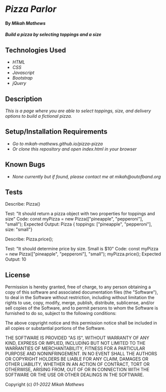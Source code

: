 # _Pizza Parlor_

#### By _**Mikah Mathews**_

#### _Build a pizza by selecting toppings and a size_

## Technologies Used

* _HTML_
* _CSS_
* _Javascript_
* _Bootstrap_
* _jQuery_

## Description

_This is a page where you are able to select toppings, size, and delivery options to build a fictional pizza._

## Setup/Installation Requirements

* _Go to mikah-mathews.github.io/pizza-pizza_
* _Or clone this repository and open index.html in your browser_

## Known Bugs

* _None currently but if found, please contact me at mikah@outofband.org_

## Tests
Describe: Pizza()

Test: "It should return a pizza object with two properties for toppings and size"
Code: const myPizza = new Pizza(["pineapple", "pepperoni"], "small");
Expected Output: Pizza { toppings: ["pineapple", "pepperoni"], size: "small"}

Describe: Pizza.price();

Test: "It should determine price by size. Small is $10"
Code: const myPizza = new Pizza(["pineapple", "pepperoni"], "small");
      myPizza.price();
Expected Output: 10

## License

Permission is hereby granted, free of charge, to any person obtaining a copy
of this software and associated documentation files (the "Software"), to deal
in the Software without restriction, including without limitation the rights
to use, copy, modify, merge, publish, distribute, sublicense, and/or sell
copies of the Software, and to permit persons to whom the Software is
furnished to do so, subject to the following conditions:

The above copyright notice and this permission notice shall be included in all
copies or substantial portions of the Software.

THE SOFTWARE IS PROVIDED "AS IS", WITHOUT WARRANTY OF ANY KIND, EXPRESS OR
IMPLIED, INCLUDING BUT NOT LIMITED TO THE WARRANTIES OF MERCHANTABILITY,
FITNESS FOR A PARTICULAR PURPOSE AND NONINFRINGEMENT. IN NO EVENT SHALL THE
AUTHORS OR COPYRIGHT HOLDERS BE LIABLE FOR ANY CLAIM, DAMAGES OR OTHER
LIABILITY, WHETHER IN AN ACTION OF CONTRACT, TORT OR OTHERWISE, ARISING FROM,
OUT OF OR IN CONNECTION WITH THE SOFTWARE OR THE USE OR OTHER DEALINGS IN THE
SOFTWARE.

Copyright (c) _01-2022_ _Mikah Mathews_